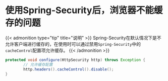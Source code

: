 # 使用Spring-Security后，浏览器不能缓存的问题


{{< admonition type="tip" title="说明" >}}
Spring-Security在默认情况下是不允许客户端进行缓存的，在使用时可以通过禁用`Spring-Security`中的`cacheControl`配置项允许缓存。
{{< /admonition >}}


```java
protected void configure(HttpSecurity http) throws Exception {
        // 允许缓存配置
        http.headers().cacheControl().disable();
}
```

